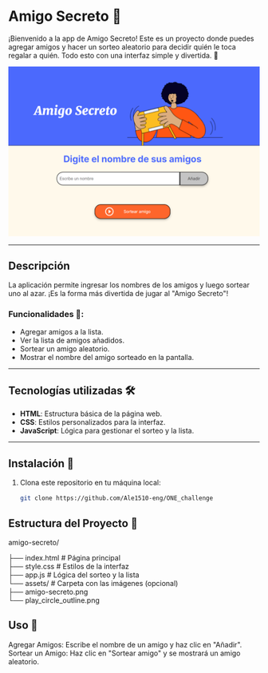 # Amigo Secreto 🎉

¡Bienvenido a la app de Amigo Secreto! Este es un proyecto donde puedes agregar amigos y hacer un sorteo aleatorio para decidir quién le toca regalar a quién. Todo esto con una interfaz simple y divertida. 💖

![Amigo Secreto](fotoProyecto.png)

---

## Descripción

La aplicación permite ingresar los nombres de los amigos y luego sortear uno al azar. ¡Es la forma más divertida de jugar al "Amigo Secreto"!

### Funcionalidades 🚀:
- Agregar amigos a la lista.
- Ver la lista de amigos añadidos.
- Sortear un amigo aleatorio.
- Mostrar el nombre del amigo sorteado en la pantalla.

---

## Tecnologías utilizadas 🛠️

- **HTML**: Estructura básica de la página web.
- **CSS**: Estilos personalizados para la interfaz.
- **JavaScript**: Lógica para gestionar el sorteo y la lista.

---

## Instalación 🚀

1. Clona este repositorio en tu máquina local:

   ```bash
   git clone https://github.com/Ale1510-eng/ONE_challenge

## Estructura del Proyecto 📁

amigo-secreto/  

├── index.html # Página principal  
├── style.css # Estilos de la interfaz  
├── app.js # Lógica del sorteo y la lista  
└── assets/ # Carpeta con las imágenes (opcional)  
    ├── amigo-secreto.png  
    └── play_circle_outline.png  
    
## Uso 📝
Agregar Amigos: Escribe el nombre de un amigo y haz clic en "Añadir".
Sortear un Amigo: Haz clic en "Sortear amigo" y se mostrará un amigo aleatorio.
